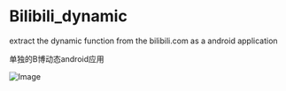 # Bilibili_dynamic
extract the dynamic function from the bilibili.com as a android application

单独的B博动态android应用


![Image](你刚复制的图片路径)